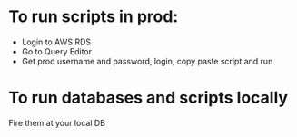 # To run scripts in prod:
 * Login to AWS RDS
 * Go to Query Editor
 * Get prod username and password, login, copy paste script and run

# To run databases and scripts locally
Fire them at your local DB




